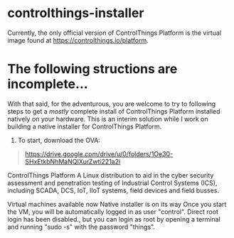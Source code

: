 # controlthings-installer

Currently, the only official version of ControlThings Platform is the virtual image found at https://controlthings.io/platform.

# The following structions are incomplete...

With that said, for the adventurous, you are welcome to try to following steps to get a _mostly_ complete install of ControlThings Platform installed natively on your hardware.  This is an interim solution while I work on building a native installer for ControlThings Platform.

1) To start, download the OVA:

>  https://drive.google.com/drive/u/0/folders/1Oe30-SHxEtkbNhMaNQIXurZwti221a2i



ControlThings Platform
A Linux distribution to aid in the cyber security assessment and penetration testing of Industrial Control Systems (ICS), including SCADA, DCS, IoT, IIoT systems, field devices and field busses.  

Virtual machines available now
Native installer is on its way
Once you start the VM, you will be automatically logged in as user "control".  Direct root login has been disabled., but you can login as root by opening a terminal and running "sudo -s" with the password "things".
